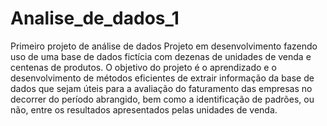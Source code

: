# Analise_de_dados_1
Primeiro projeto de análise de dados
Projeto em desenvolvimento fazendo uso de uma base de dados fictícia com dezenas de unidades de venda e centenas de produtos. 
O objetivo do projeto é o aprendizado e o desenvolvimento de métodos eficientes de extrair informação da base de dados que sejam úteis para a avaliação do faturamento das empresas no decorrer do período abrangido, bem como a identificação de padrões, ou não, entre os resultados apresentados pelas unidades de venda.
